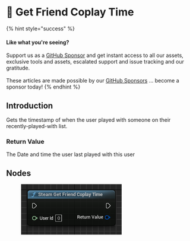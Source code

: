 # 🔵 Get Friend Coplay Time

{% hint style="success" %}
#### Like what you're seeing?

Support us as a [GitHub Sponsor](../../../become-a-sponsor/) and get instant access to all our assets, exclusive tools and assets, escalated support and issue tracking and our gratitude.\
\
These articles are made possible by our [GitHub Sponsors](../../../become-a-sponsor/) ... become a sponsor today!
{% endhint %}

## Introduction

Gets the timestamp of when the user played with someone on their recently-played-with list.

### Return Value

The Date and time the user last played with this user

## Nodes

<figure><img src="../../../.gitbook/assets/image (21).png" alt=""><figcaption></figcaption></figure>
